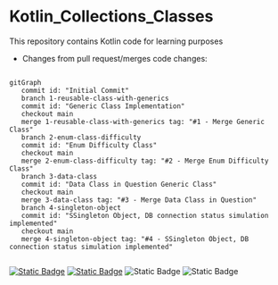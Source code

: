 # Kotlin_Collections_Classes
This repository contains Kotlin code for learning purposes


- Changes from pull request/merges code changes:
  
```mermaid

gitGraph
   commit id: "Initial Commit"
   branch 1-reusable-class-with-generics
   commit id: "Generic Class Implementation"
   checkout main
   merge 1-reusable-class-with-generics tag: "#1 - Merge Generic Class"
   branch 2-enum-class-difficulty
   commit id: "Enum Difficulty Class"
   checkout main
   merge 2-enum-class-difficulty tag: "#2 - Merge Enum Difficulty Class"
   branch 3-data-class
   commit id: "Data Class in Question Generic Class"
   checkout main
   merge 3-data-class tag: "#3 - Merge Data Class in Question"
   branch 4-singleton-object
   commit id: "SSingleton Object, DB connection status simulation implemented"
   checkout main
   merge 4-singleton-object tag: "#4 - SSingleton Object, DB connection status simulation implemented"
  

```




  [![Static Badge](https://img.shields.io/badge/BFranco_94-black?style=flat-square&logo=github)](https://github.com/BFranco-94)
  [![Static Badge](https://img.shields.io/badge/bryanfranco94-blue?style=flat-square&logo=linkedin)](https://www.linkedin.com/in/bryanfranco94/)
  ![Static Badge](https://img.shields.io/badge/Kotlin%20Jr.%20Developer-green?style=flat-square&logo=kotlin&label=Kotlin)
  ![Static Badge](https://img.shields.io/badge/QA%20Functional%20Tester-blue?style=flat-square&logo=meta&logoColor=%230082fb&label=QA%20Manual)


